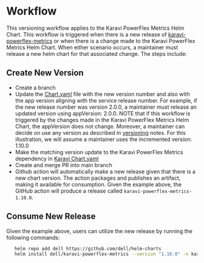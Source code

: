# Workflow
This versioning workflow applies to the Karavi PowerFlex Metrics Helm Chart. This workflow is triggered when there is a new release of [karavi-powerflex-metrics](https://github.com/dell/karavi-powerflex-metrics) or when there is a change made to the Karavi PowerFlex Metrics Helm Chart. When either scenario occurs, a maintainer must release a new helm chart for that associated change. The steps include:
## Create New Version
* Create a branch
* Update the [Chart.yaml](../karavi-powerflex-metrics/Chart.yaml) file with the new version number and also with the app version aligning with the service release number. For example, if the new release number was version 2.0.0, a maintainer must release an updated version using appVersion: 2.0.0. NOTE that if this workflow is triggered by the changes made in the Karavi PowerFlex Metrics Helm Chart, the appVersion does not change. Moreover, a maintainer can decide on use any version as described in [versioning](../VERSIONING.md) notes. For this illustration, we will assume a maintainer uses the incremented version: 1.10.0
* Make the matching version update to the Karavi PowerFlex Metrics dependency in [Karavi Chart.yaml](../karavi/Chart.yaml) 
* Create and merge PR into main branch
* Github action will automatically make a new release given that there is a new chart version. The action packages and publishes an artifact,  making it available for consumption. Given the example above, the GitHub action will produce a release called `karavi-powerflex-metrics-1.10.0`.

## Consume New Release
Given the example above, users can utilize the new release by running the following commands:

```bash
   helm repo add dell https://github.com/dell/helm-charts
   helm install dell/karavi-powerflex-metrics --version "1.10.0" -n karavi-powerflex-metrics

   ```